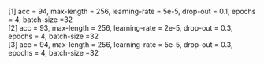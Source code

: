 [1] acc = 94, max-length = 256, learning-rate = 5e-5, drop-out = 0.1, epochs = 4, batch-size =32
<br>
[2] acc = 93, max-length = 256, learning-rate = 2e-5, drop-out = 0.3, epochs = 4, batch-size =32
<br>
[3] acc = 94, max-length = 256, learning-rate = 5e-5, drop-out = 0.3, epochs = 4, batch-size =32
